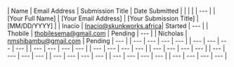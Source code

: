 | Name | Email Address | Submission Title | Date Submitted |
|  | |  | --- |
| [Your Full Name] | [Your Email Address] | [Your Submission Title] | [MM/DD/YYYY] |
| Inacio | Inacio@skunkworks.africa| Started | --- |
| Thobile | thobilesema@gmail.com | Pending | --- |
| Nicholas | nmshibambu@gmail.com | Pending | --- |
| --- | --- | --- | --- |
| --- | --- | --- | --- |
| --- | --- | --- | --- |
| --- | --- | --- | --- |
| --- | --- | --- | --- |
| --- | --- | --- | --- |
| --- | --- | --- | --- |
| --- | --- | --- | --- |
| --- | --- | --- | --- |

